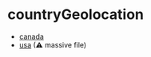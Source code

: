 # countryGeolocation

- [canada](https://github.com/DRINGOT/countryGeolocation/tree/master/canada.json)
- [usa](https://github.com/DRINGOT/countryGeolocation/tree/master/usa.json) (⚠ massive file)
